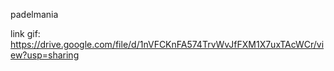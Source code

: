 padelmania

link gif: https://drive.google.com/file/d/1nVFCKnFA574TrvWvJfFXM1X7uxTAcWCr/view?usp=sharing